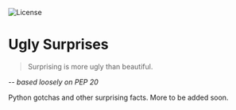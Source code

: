 ![License](https://img.shields.io/github/license/lumbric/ugly-surprises.svg)

Ugly Surprises
==============

> Surprising is more ugly than beautiful.

-- <cite>based loosely on PEP 20</cite>


Python gotchas and other surprising facts. More to be added soon.
